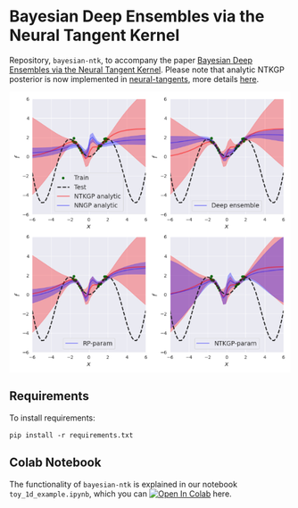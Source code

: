 # Bayesian Deep Ensembles via the Neural Tangent Kernel
Repository, `bayesian-ntk`, to accompany the paper [Bayesian Deep Ensembles via the Neural Tangent Kernel](https://arxiv.org/abs/2007.05864). Please note that analytic NTKGP posterior is now implemented in [neural-tangents](https://github.com/google/neural-tangents), more details [here](https://github.com/google/neural-tangents/pull/93).

<p align="center">
  <img align="middle" src="./plots/toy_1d_plot.png" width="666" />
</p>            

## Requirements

To install requirements:
```setup
pip install -r requirements.txt
```

## Colab Notebook
The functionality of `bayesian-ntk` is explained in our notebook `toy_1d_example.ipynb`, which you can [![Open In Colab](https://colab.research.google.com/assets/colab-badge.svg)](https://colab.research.google.com/github/bobby-he/bayesian-ntk/blob/master/toy_1d_example.ipynb) here.
